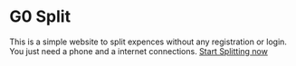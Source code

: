# G0 Split

This is a simple website to split expences without any registration or login.
You just need a phone and a internet connections.
[Start Splitting now](https://g0-split.vercel.app/)

